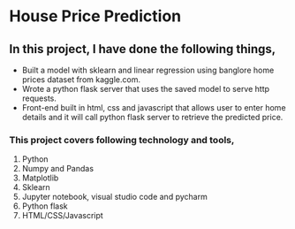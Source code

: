 # House Price Prediction
## In this project, I have done the following things,
- Built a model with sklearn and linear regression using banglore home prices dataset from kaggle.com.
- Wrote a python flask server that uses the saved model to serve http requests.
- Front-end built in html, css and javascript that allows user to enter home details and it will call python flask server to retrieve the predicted price. 


### This project covers following technology and tools,

1. Python
2. Numpy and Pandas
3. Matplotlib
4. Sklearn
5. Jupyter notebook, visual studio code and pycharm
6. Python flask
7. HTML/CSS/Javascript
